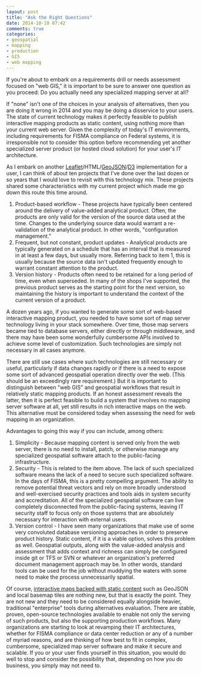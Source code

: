 ```yaml
---
layout: post
title: "Ask the Right Questions"
date: 2014-10-10 07:42
comments: true
categories: 
- geospatial
- mapping
- production
- GIS
- web mapping
---
```

If you're about to embark on a requirements drill or needs assessment focused on "web GIS," it is important to be sure to answer one question as you proceed: Do you actually need any specialized mapping server at all?

If "none" isn't one of the choices in your analysis of alternatives, then you are doing it wrong in 2014 and you may be doing a disservice to your users. The state of current technology makes it perfectly feasible to publish interactive mapping products as static content, using nothing more than your current web server. Given the complexity of today's IT environments, including requirements for FISMA compliance on Federal systems, it is irresponsible not to consider this option before recommending yet another specialized server product (or hosted cloud solution) for your user's IT architecture.

<!--more-->

As I embark on another [Leaflet](http://leafletjs.com/)/HTML/[GeoJSON](http://geojson.org/)/[D3](http://d3js.org/) implementation for a user, I can think of about ten projects that I've done over the last dozen or so years that I would love to revisit with this technology mix. These projects shared some characteristics with my current project which made me go down this route this time around.

1.	Product-based workflow - These projects have typically been centered around the delivery of value-added analytical product. Often, the products are only valid for the version of the source data used at the time. Changes to the underlying source data would warrant a re-validation of the analytical product. In other words, "configuration management."
2.	Frequent, but not constant, product updates - Analytical products are typically generated on a schedule that has an interval that is measured in at least a few days, but usually more. Referring back to item 1, this is usually because the source data isn't updated frequently enough to warrant constant attention to the product.
3.	Version history - Products often need to be retained for a long period of time, even when superseded. In many of the shops I've supported, the previous product serves as the starting point for the next version, so maintaining the history is important to understand the context of the current version of a product.

A dozen years ago, if you wanted to generate some sort of web-based interactive mapping product, you needed to have some sort of map server technology living in your stack somewhere. Over time, those map servers became tied to database servers, either directly or through middleware, and there may have been some wonderfully cumbersome APIs involved to achieve some level of customization. Such technologies are simply not necessary in all cases anymore.

There are still use cases where such technologies are still necessary or useful, particularly if data changes rapidly or if there is a need to expose some sort of advanced geospatial operation directly over the web. (This should be an exceedingly rare requirement.) But it is important to distinguish between "web GIS" and geospatial workflows that result in relatively static mapping products. If an honest assessment reveals the latter, then it is perfect feasible to build a system that involves no mapping server software at all, yet still results in rich interactive maps on the web. This alternative must be considered today when assessing the need for web mapping in an organization.

Advantages to going this way if you can include, among others:

1.	Simplicity - Because mapping content is served only from the web server, there is no need to install, patch, or otherwise manage any specialized geospatial software attach to the public-facing infrastructure.
2.	Security - This is related to the item above. The lack of such specialized software means the lack of a need to secure such specialized software. In the days of FISMA, this is a pretty compelling argument. The ability to remove potential threat vectors and rely on more broadly understood and well-exercised security practices and tools aids in system security and accreditation. All of the specialized geospatial software can live completely disconnected from the public-facing systems, leaving IT security staff to focus only on those systems that are absolutely necessary for interaction with external users.
3.	Version control - I have seen many organizations that make use of some very convoluted database versioning approaches in order to preserve product history. Static content, if it is a viable option, solves this problem as well. Geospatial outputs, along with the value-added analysis and assessment that adds context and richness can simply be configured inside git or TFS or SVN or whatever an organization's preferred document management approach may be. In other words, standard tools can be used for the job without muddying the waters with some need to make the process unnecessarily spatial.

Of course, [interactive maps backed with static content](http://blog.geomusings.com/assets/demos/govwin/) such as GeoJSON and local basemap tiles are nothing new, but that is exactly the point. They are not new and they need to be considered equally alongside heavier, traditional "enterprise" tools during alternatives evaluation. There are stable, proven, open-source technologies available to enable not only the serving of such products, but also the supporting production workflows. Many organizations are starting to look at revamping their IT architectures, whether for FISMA compliance or data center reduction or any of a number of myriad reasons, and are thinking of how best to fit in complex, cumbersome, specialized map server software and make it secure and scalable. If you or your user finds yourself in this situation, you would do well to stop and consider the possibility that, depending on how you do business, you simply may not need to.
